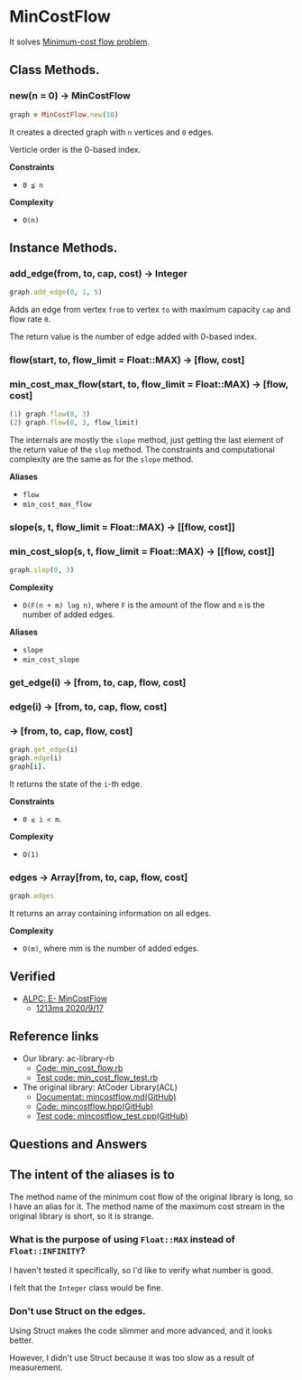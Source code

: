# MinCostFlow

It solves [Minimum\-cost flow problem](https://en.wikipedia.org/wiki/Minimum-cost_flow_problem).

## Class Methods.

### new(n = 0) -> MinCostFlow

```ruby
graph = MinCostFlow.new(10)
```

It creates a directed graph with `n` vertices and `0` edges.

Verticle order is the 0-based index.

**Constraints**

- `0 ≦ n`

**Complexity**

- `O(n)`


## Instance Methods.

### add_edge(from, to, cap, cost) -> Integer

```ruby
graph.add_edge(0, 1, 5)
```

Adds an edge from vertex `from` to vertex `to` with maximum capacity `cap` and flow rate `0`.

The return value is the number of edge added with 0-based index.

### flow(start, to, flow_limit = Float::MAX) -> [flow, cost]
### min_cost_max_flow(start, to, flow_limit = Float::MAX) -> [flow, cost]

```ruby
(1) graph.flow(0, 3)
(2) graph.flow(0, 3, flow_limit)
```

The internals are mostly the `slope` method, just getting the last element of the return value of the `slop` method. The constraints and computational complexity are the same as for the `slope` method.

**Aliases**

- `flow`
- `min_cost_max_flow`

### slope(s, t, flow_limit = Float::MAX) -> [[flow, cost]]
### min_cost_slop(s, t, flow_limit = Float::MAX) -> [[flow, cost]]

```ruby
graph.slop(0, 3)
```

**Complexity**

- `O(F(n + m) log n)`, where `F` is the amount of the flow and `m` is the number of added edges.

**Aliases**

- `slope`
- `min_cost_slope`

### get_edge(i) -> [from, to, cap, flow, cost]
### edge(i) -> [from, to, cap, flow, cost]
### [](i) -> [from, to, cap, flow, cost]

```ruby
graph.get_edge(i)
graph.edge(i)
graph[i].
```

It returns the state of the `i`-th edge.

**Constraints**

- `0 ≤ i < m`.

**Complexity**

- `O(1)`

### edges -> Array[from, to, cap, flow, cost]

```ruby
graph.edges
```

It returns an array containing information on all edges.

**Complexity**

- `O(m)`, where mm is the number of added edges.

## Verified

- [ALPC: E\- MinCostFlow](https://atcoder.jp/contests/practice2/tasks/practice2_e)
  - [1213ms 2020/9/17](https://atcoder.jp/contests/practice2/submissions/16792967)

## Reference links

- Our library: ac-library-rb
  - [Code: min_cost_flow.rb](https://github.com/universato/ac-library-rb/blob/master/lib/min_cost_flow.rb)
  - [Test code: min_cost_flow_test.rb](https://github.com/universato/ac-library-rb/blob/master/test/min_cost_flow_test.rb)
- The original library: AtCoder Library(ACL)
  - [Documentat: mincostflow.md(GitHub)](https://github.com/atcoder/ac-library/blob/master/document_ja/mincostflow.md)
  - [Code: mincostflow.hpp(GitHub)](https://github.com/atcoder/ac-library/blob/master/atcoder/mincostflow.hpp)
  - [Test code: mincostflow_test.cpp(GitHub)](https://github.com/atcoder/ac-library/blob/master/test/unittest/mincostflow_test.cpp )

## Questions and Answers

## The intent of the aliases is to

The method name of the minimum cost flow of the original library is long, so I have an alias for it. The method name of the maximum cost stream in the original library is short, so it is strange.

### What is the purpose of using `Float::MAX` instead of `Float::INFINITY`?

I haven't tested it specifically, so I'd like to verify what number is good.

I felt that the `Integer` class would be fine.

### Don't use Struct on the edges.

Using Struct makes the code slimmer and more advanced, and it looks better.

However, I didn't use Struct because it was too slow as a result of measurement.
